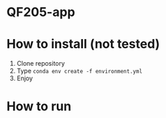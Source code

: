 # QF205-app

# How to install (not tested)
1. Clone repository
2. Type `conda env create -f environment.yml`
3. Enjoy

# How to run
